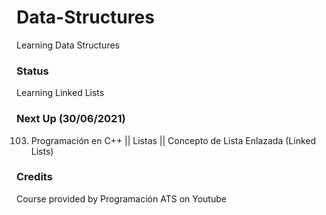# Data-Structures

Learning Data Structures

### Status 

Learning Linked Lists

### Next Up (30/06/2021)

103. Programación en C++ || Listas || Concepto de Lista Enlazada (Linked Lists)

### Credits

Course provided by Programación ATS on Youtube